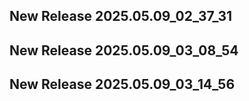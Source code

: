 ## New Release 2025.05.09_02_37_31
## New Release 2025.05.09_03_08_54
## New Release 2025.05.09_03_14_56
